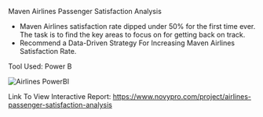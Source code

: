 Maven Airlines Passenger Satisfaction Analysis

* Maven Airlines satisfaction rate dipped under 50% for the first time ever. The task is to find the key areas to focus on for getting back on track.
* Recommend a Data-Driven Strategy For Increasing Maven Airlines Satisfaction Rate.

Tool Used: Power B

![Airlines PowerBI](https://user-images.githubusercontent.com/70010985/173523476-4ac86537-3e50-4fb4-97b1-ef832055a567.JPG)

Link To View Interactive Report: https://www.novypro.com/project/airlines-passenger-satisfaction-analysis

